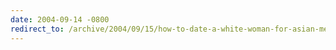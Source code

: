 ```yaml
---
date: 2004-09-14 -0800
redirect_to: /archive/2004/09/15/how-to-date-a-white-woman-for-asian-men.aspx/
---
```

